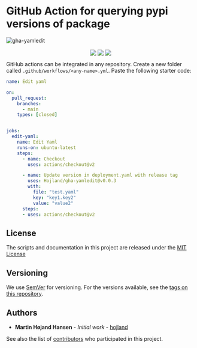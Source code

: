 # GitHub Action for querying pypi versions of package

![gha-yamledit](https://socialify.git.ci/hojland/gha-yamledit/image?description=1&font=KoHo&forks=1&issues=1&language=1&owner=1&pattern=Floating%20Cogs&pulls=1&stargazers=1&theme=Light)

<p align="center">
<img src="https://img.shields.io/badge/python%20-%2314354C.svg?&style=for-the-badge&logo=python&logoColor=white" align="center">
<img src="https://img.shields.io/badge/markdown-%23000000.svg?&style=for-the-badge&logo=markdown&logoColor=white" align="center">
<img src="https://img.shields.io/badge/github%20actions%20-%232671E5.svg?&style=for-the-badge&logo=github%20actions&logoColor=white "align="center">
</p>

GitHub actions can be integrated in any repository. Create a new folder called `.github/workflows/<any-name>.yml`. Paste the following starter code:

```yml
name: Edit yaml

on:
  pull_request:
    branches:
      - main
    types: [closed]


jobs:
  edit-yaml:
    name: Edit Yaml
    runs-on: ubuntu-latest
    steps:
      - name: Checkout
        uses: actions/checkout@v2

      - name: Update version in deployment.yaml with release tag
        uses: Hojland/gha-yamledit@v0.0.3
        with:
          file: "test.yaml"
          key: "key1.key2"
          value: "value2"
      steps:
      - uses: actions/checkout@v2

```

## License

The scripts and documentation in this project are released under the [MIT License](LICENSE)

## Versioning

We use [SemVer](http://semver.org/) for versioning. For the versions available, see the [tags on this repository](https://github.com/hojland/gha-yamledit/tags).

## Authors

- **Martin Højand Hansen** - _Initial work_ - [hojland](https://github.com/hojland)

See also the list of [contributors](https://github.com/hojland/gha-yamledit/contributors) who participated in this project.
